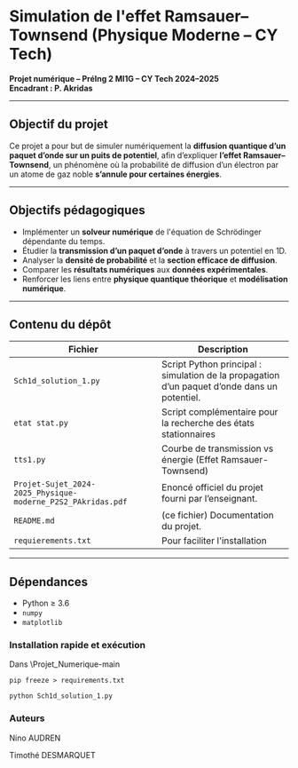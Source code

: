 # Simulation de l'effet Ramsauer–Townsend (Physique Moderne – CY Tech)

**Projet numérique – PréIng 2 MI1G – CY Tech 2024–2025**  
**Encadrant : P. Akridas**

---

## Objectif du projet

Ce projet a pour but de simuler numériquement la **diffusion quantique d’un paquet d’onde sur un puits de potentiel**, afin d’expliquer **l’effet Ramsauer–Townsend**, un phénomène où la probabilité de diffusion d’un électron par un atome de gaz noble **s’annule pour certaines énergies**.

---

## Objectifs pédagogiques

- Implémenter un **solveur numérique** de l'équation de Schrödinger dépendante du temps.
- Étudier la **transmission d’un paquet d’onde** à travers un potentiel en 1D.
- Analyser la **densité de probabilité** et la **section efficace de diffusion**.
- Comparer les **résultats numériques** aux **données expérimentales**.
- Renforcer les liens entre **physique quantique théorique** et **modélisation numérique**.

---

## Contenu du dépôt

| Fichier                      | Description                                                                 |
|-----------------------------|-----------------------------------------------------------------------------|
| `Sch1d_solution_1.py`       | Script Python principal : simulation de la propagation d’un paquet d’onde dans un potentiel. |
| `etat stat.py`                 | Script complémentaire pour la recherche des états stationnaires                                      |
| `tts1.py`                 | Courbe de transmission vs énergie (Effet Ramsauer-Townsend)                                      |
| `Projet-Sujet_2024-2025_Physique-moderne_P2S2_PAkridas.pdf`| Enoncé officiel du projet fourni par l’enseignant.                          |
| `README.md`                 | (ce fichier) Documentation du projet.                                      |
| `requierements.txt`                 | Pour faciliter l'installation                                      |

---

## Dépendances

- Python ≥ 3.6  
- `numpy`
- `matplotlib`  

### Installation rapide et exécution

Dans \Projet_Numerique-main

`pip freeze > requirements.txt`

`python Sch1d_solution_1.py`

### Auteurs


Nino AUDREN

Timothé DESMARQUET
